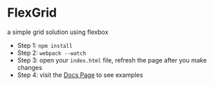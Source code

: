 # FlexGrid
a simple grid solution using flexbox

 - Step 1: `npm install`
 - Step 2: `webpack --watch`
 - Step 3: open your `index.html` file, refresh the page after you make changes
 - Step 4: visit the [Docs Page](https://jaruesink.github.io/FlexGrid/docs/) to see examples
